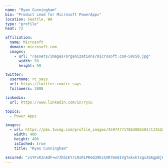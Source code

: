 ```yaml
---
name: "Ryan Cunningham"
bio: "Product Lead for Microsoft PowerApps"
location: Seattle, WA
type: "profile"
heat: 72

affiliation:
  name: Microsoft
  domain: microsoft.com
  images:
    - url: "/assets/images/organizations/microsoft.com-50x50.jpg"
      width: 50
      height: 50

twitter:
  username: rc_says
  url: https://twitter.com/rc_says
  followers: 3008

linkedin:
  url: https://www.linkedin.com/in/rycu

topics:
  - Power Apps

images:
  - url: https://pbs.twimg.com/profile_images/459747717862805504/CJIGZejd_400x400.png
    width: 400
    height: 400
    isCached: true
    title: "Ryan Cunningham"

secured: "v1YFxKInAdF+w7Jhb1EYrLRsR1PReQ39EsSXR7meQ1VgTakxktxgxZGAgpBjQrqWGT/HJgyv/FcrbCmmW+B20KtyBTQJJkMlMdT4wlB8Ctq1uRPX57zqC1Qvg6a+KN6Fszenz7lsm/p4XPGwJryJCVl4zDDGDkAdkKVvdCr9kC4B64tNN4pbh553Us5yJgAmfujfjCkeQv/104QiaoAgpoDD8GuADKeEMmJvPoeOdTw3eBpHW7MeF5LZbX7QD4R+97fvNC7X6v1lKoqKMRlKoyjM834/isLFKNUzsS3wnittoEFX26qLCbEyxP8Sbw+VJ1Zbf/EcRabUq3pR+C4uc5RYx3O2+LldJM84PJVFrCIk8eLIpoiqjbi7TXPsUoq1WYz0ZqTKTvfEUulNf+tap01NnaMAazWozXycjZgyiSc=;lPjsddXPKLffsWqQ2cs5ug=="
---
```


